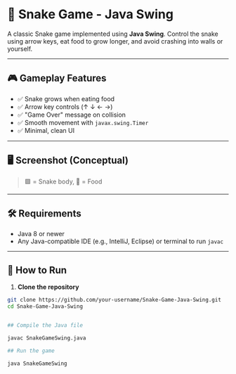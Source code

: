 
# 🐍 Snake Game - Java Swing

A classic Snake game implemented using **Java Swing**. Control the snake using arrow keys, eat food to grow longer, and avoid crashing into walls or yourself.

---

## 🎮 Gameplay Features

- ✅ Snake grows when eating food
- ✅ Arrow key controls (↑ ↓ ← →)
- ✅ "Game Over" message on collision
- ✅ Smooth movement with `javax.swing.Timer`
- ✅ Minimal, clean UI

---

## 🖥️ Screenshot (Conceptual)


> 🟩 = Snake body, 🍎 = Food

---

## 🛠️ Requirements

- Java 8 or newer
- Any Java-compatible IDE (e.g., IntelliJ, Eclipse) or terminal to run `javac`

---

## 🚀 How to Run

1. **Clone the repository**

```bash
git clone https://github.com/your-username/Snake-Game-Java-Swing.git
cd Snake-Game-Java-Swing


## Compile the Java file 

javac SnakeGameSwing.java

## Run the game

java SnakeGameSwing

